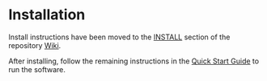 # Installation

Install instructions have been moved to the [INSTALL](https://github.com/STATION-I/staidelta-blockchain/wiki/INSTALL) section of the repository [Wiki](https://github.com/STATION-I/staidelta-blockchain/wiki).

After installing, follow the remaining instructions in the
[Quick Start Guide](https://github.com/STATION-I/staidelta-blockchain/wiki/Quick-Start-Guide)
to run the software.
